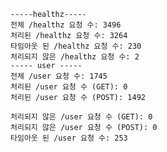 
    -----healthz-----
    전체 /healthz 요청 수: 3496
    처리된 /healthz 요청 수: 3264
    타임아웃 된 /healthz 요청 수: 230
    처리되지 않은 /healthz 요청 수: 2
    ----- user -----
    전체 /user 요청 수: 1745
    처리된 /user 요청 수 (GET): 0
    처리된 /user 요청 수 (POST): 1492
    
    처리되지 않은 /user 요청 수 (GET): 0
    처리되지 않은 /user 요청 수 (POST): 0
    타임아웃 된 /user 요청 수: 253
    
